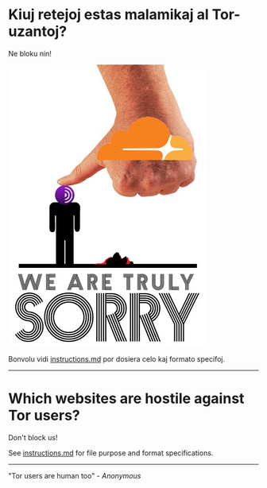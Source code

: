 # Kiuj retejoj estas malamikaj al Tor-uzantoj?

Ne bloku nin!

![](../image/wearetrulysorry.jpg)

Bonvolu vidi [instructions.md](../instructions.md) por dosiera celo kaj formato specifoj.

-----

# Which websites are hostile against Tor users?

Don't block us!

See [instructions.md](../instructions.md) for file purpose and format specifications.

-----

"Tor users are human too" - _Anonymous_